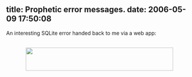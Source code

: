 title: Prophetic error messages.
date: 2006-05-09 17:50:08
---

An interesting SQLite error handed back to me via a web app: <br /><br /> <div align="center"> <img border=0 width=399 height=63 src="/~jesus/uploads/jesus_error.png"> </div>

